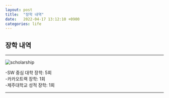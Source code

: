 ```yaml
---
layout: post
title:  "장학 내역"
date:   2022-04-17 13:12:10 +0900
categories: life
---
```


## 장학 내역
---

![scholarship](https://user-images.githubusercontent.com/81611877/163704079-5ab2010c-ff95-423f-ad7a-0a5d0ea8af8c.png)   

        
-SW 중심 대학 장학: 5회    
-카카오트랙 장학: 1회   
-제주대학교 성적 장학: 1회  

---

